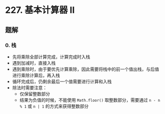 # 227. 基本计算器 II

## 题解

### 0. 栈

- 先将乘除全部计算完成，计算完成时入栈
- 遇到加减时，直接入栈
- 遇到乘除时，由于要优先计算乘除，因此需要将栈中的前一个值出栈，与后值进行乘除计算后，再入栈
- 循环完成后，仍剩余最后一个值需要进行计算和入栈
- 除法时需要注意：
  - 仅保留整数部分
  - 结果为负值的时候，不能使用 `Math.floor()` 取整数部分，需要通过 `n - n % 1` 或 `n | 1` 的方式来获得整数部分
